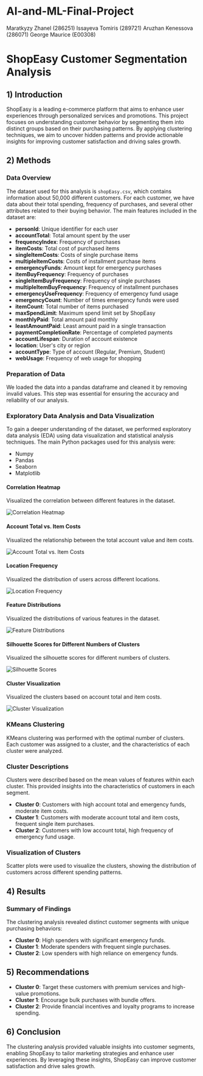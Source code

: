 # AI-and-ML-Final-Project
Maratkyzy Zhanel (286251)
Issayeva Tomiris (289721)
Aruzhan Kenessova (286071)
George Maurice (E00308)



# ShopEasy Customer Segmentation Analysis

## 1) Introduction

ShopEasy is a leading e-commerce platform that aims to enhance user experiences through personalized services and promotions. This project focuses on understanding customer behavior by segmenting them into distinct groups based on their purchasing patterns. By applying clustering techniques, we aim to uncover hidden patterns and provide actionable insights for improving customer satisfaction and driving sales growth.

## 2) Methods

### Data Overview

The dataset used for this analysis is `shopEasy.csv`, which contains information about 50,000 different customers. For each customer, we have data about their total spending, frequency of purchases, and several other attributes related to their buying behavior. The main features included in the dataset are:

- **personId**: Unique identifier for each user
- **accountTotal**: Total amount spent by the user
- **frequencyIndex**: Frequency of purchases
- **itemCosts**: Total cost of purchased items
- **singleItemCosts**: Costs of single purchase items
- **multipleItemCosts**: Costs of installment purchase items
- **emergencyFunds**: Amount kept for emergency purchases
- **itemBuyFrequency**: Frequency of purchases
- **singleItemBuyFrequency**: Frequency of single purchases
- **multipleItemBuyFrequency**: Frequency of installment purchases
- **emergencyUseFrequency**: Frequency of emergency fund usage
- **emergencyCount**: Number of times emergency funds were used
- **itemCount**: Total number of items purchased
- **maxSpendLimit**: Maximum spend limit set by ShopEasy
- **monthlyPaid**: Total amount paid monthly
- **leastAmountPaid**: Least amount paid in a single transaction
- **paymentCompletionRate**: Percentage of completed payments
- **accountLifespan**: Duration of account existence
- **location**: User's city or region
- **accountType**: Type of account (Regular, Premium, Student)
- **webUsage**: Frequency of web usage for shopping

### Preparation of Data

We loaded the data into a pandas dataframe and cleaned it by removing invalid values. This step was essential for ensuring the accuracy and reliability of our analysis.

### Exploratory Data Analysis and Data Visualization

To gain a deeper understanding of the dataset, we performed exploratory data analysis (EDA) using data visualization and statistical analysis techniques. The main Python packages used for this analysis were:

- Numpy
- Pandas
- Seaborn
- Matplotlib






#### Correlation Heatmap

Visualized the correlation between different features in the dataset.

![Correlation Heatmap](images/correlation_heatmap.png)

#### Account Total vs. Item Costs

Visualized the relationship between the total account value and item costs.

![Account Total vs. Item Costs](images/account_total_vs_item_costs.png)

#### Location Frequency

Visualized the distribution of users across different locations.

![Location Frequency](images/location_frequency.png)

#### Feature Distributions

Visualized the distributions of various features in the dataset.

![Feature Distributions](images/feature_distributions.png)

#### Silhouette Scores for Different Numbers of Clusters

Visualized the silhouette scores for different numbers of clusters.

![Silhouette Scores](images/silhouette_scores.png)

#### Cluster Visualization

Visualized the clusters based on account total and item costs.

![Cluster Visualization](images/cluster_visualization.png)

### KMeans Clustering

KMeans clustering was performed with the optimal number of clusters. Each customer was assigned to a cluster, and the characteristics of each cluster were analyzed.

### Cluster Descriptions

Clusters were described based on the mean values of features within each cluster. This provided insights into the characteristics of customers in each segment.

- **Cluster 0**: Customers with high account total and emergency funds, moderate item costs.
- **Cluster 1**: Customers with moderate account total and item costs, frequent single item purchases.
- **Cluster 2**: Customers with low account total, high frequency of emergency fund usage.

### Visualization of Clusters

Scatter plots were used to visualize the clusters, showing the distribution of customers across different spending patterns.


## 4) Results

### Summary of Findings

The clustering analysis revealed distinct customer segments with unique purchasing behaviors:
- **Cluster 0**: High spenders with significant emergency funds.
- **Cluster 1**: Moderate spenders with frequent single purchases.
- **Cluster 2**: Low spenders with high reliance on emergency funds.

## 5) Recommendations

- **Cluster 0**: Target these customers with premium services and high-value promotions.
- **Cluster 1**: Encourage bulk purchases with bundle offers.
- **Cluster 2**: Provide financial incentives and loyalty programs to increase spending.

## 6) Conclusion

The clustering analysis provided valuable insights into customer segments, enabling ShopEasy to tailor marketing strategies and enhance user experiences. By leveraging these insights, ShopEasy can improve customer satisfaction and drive sales growth.
